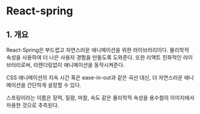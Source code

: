 # React-spring

## 1. 개요

React-Spring은 부드럽고 자연스러운 애니메이션을 위한 라이브러리이다. 물리학적 속성을 사용하여 더 나은 사용자 경험을 만들도록 도와준다. 또한 리액트 친화적인 라이브러리로써, 리렌더링없이 애니메이션을 동작시켜준다.

CSS 애니메이션의 지속 시간 혹은 ease-in-out과 같은 곡선 대신, 더 자연스러운 애니메이션을 간단하게 설정할 수 있다.

스프링이라는 이름은 장력, 질량, 마찰, 속도 같은 물리학적 속성을 용수철의 이미지에서 차용한 것으로 추측된다.
